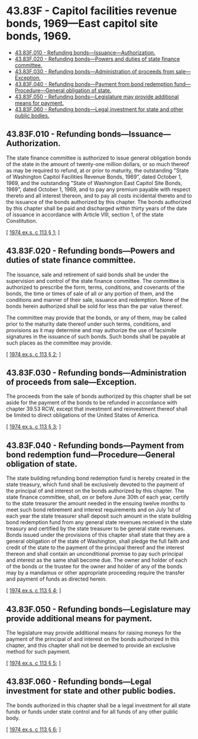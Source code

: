 # 43.83F - Capitol facilities revenue bonds, 1969—East capitol site bonds, 1969.
* [43.83F.010 - Refunding bonds—Issuance—Authorization.](#4383f010---refunding-bondsissuanceauthorization)
* [43.83F.020 - Refunding bonds—Powers and duties of state finance committee.](#4383f020---refunding-bondspowers-and-duties-of-state-finance-committee)
* [43.83F.030 - Refunding bonds—Administration of proceeds from sale—Exception.](#4383f030---refunding-bondsadministration-of-proceeds-from-saleexception)
* [43.83F.040 - Refunding bonds—Payment from bond redemption fund—Procedure—General obligation of state.](#4383f040---refunding-bondspayment-from-bond-redemption-fundproceduregeneral-obligation-of-state)
* [43.83F.050 - Refunding bonds—Legislature may provide additional means for payment.](#4383f050---refunding-bondslegislature-may-provide-additional-means-for-payment)
* [43.83F.060 - Refunding bonds—Legal investment for state and other public bodies.](#4383f060---refunding-bondslegal-investment-for-state-and-other-public-bodies)
## 43.83F.010 - Refunding bonds—Issuance—Authorization.
The state finance committee is authorized to issue general obligation bonds of the state in the amount of twenty-one million dollars, or so much thereof as may be required to refund, at or prior to maturity, the outstanding "State of Washington Capitol Facilities Revenue Bonds, 1969", dated October 1, 1969, and the outstanding "State of Washington East Capitol Site Bonds, 1969", dated October 1, 1969, and to pay any premium payable with respect thereto and all interest thereon, and to pay all costs incidental thereto and to the issuance of the bonds authorized by this chapter. The bonds authorized by this chapter shall be paid and discharged within thirty years of the date of issuance in accordance with Article VIII, section 1, of the state Constitution.

\[ [1974 ex.s. c 113 § 1](https://leg.wa.gov/CodeReviser/documents/sessionlaw/1974ex1c113.pdf?cite=1974%20ex.s.%20c%20113%20§%201); \]

## 43.83F.020 - Refunding bonds—Powers and duties of state finance committee.
The issuance, sale and retirement of said bonds shall be under the supervision and control of the state finance committee. The committee is authorized to prescribe the form, terms, conditions, and covenants of the bonds, the time or times of sale of all or any portion of them, and the conditions and manner of their sale, issuance and redemption. None of the bonds herein authorized shall be sold for less than the par value thereof.

The committee may provide that the bonds, or any of them, may be called prior to the maturity date thereof under such terms, conditions, and provisions as it may determine and may authorize the use of facsimile signatures in the issuance of such bonds. Such bonds shall be payable at such places as the committee may provide.

\[ [1974 ex.s. c 113 § 2](https://leg.wa.gov/CodeReviser/documents/sessionlaw/1974ex1c113.pdf?cite=1974%20ex.s.%20c%20113%20§%202); \]

## 43.83F.030 - Refunding bonds—Administration of proceeds from sale—Exception.
The proceeds from the sale of bonds authorized by this chapter shall be set aside for the payment of the bonds to be refunded in accordance with chapter 39.53 RCW, except that investment and reinvestment thereof shall be limited to direct obligations of the United States of America.

\[ [1974 ex.s. c 113 § 3](https://leg.wa.gov/CodeReviser/documents/sessionlaw/1974ex1c113.pdf?cite=1974%20ex.s.%20c%20113%20§%203); \]

## 43.83F.040 - Refunding bonds—Payment from bond redemption fund—Procedure—General obligation of state.
The state building refunding bond redemption fund is hereby created in the state treasury, which fund shall be exclusively devoted to the payment of the principal of and interest on the bonds authorized by this chapter. The state finance committee, shall, on or before June 30th of each year, certify to the state treasurer the amount needed in the ensuing twelve months to meet such bond retirement and interest requirements and on July 1st of each year the state treasurer shall deposit such amount in the state building bond redemption fund from any general state revenues received in the state treasury and certified by the state treasurer to be general state revenues. Bonds issued under the provisions of this chapter shall state that they are a general obligation of the state of Washington, shall pledge the full faith and credit of the state to the payment of the principal thereof and the interest thereon and shall contain an unconditional promise to pay such principal and interest as the same shall become due. The owner and holder of each of the bonds or the trustee for the owner and holder of any of the bonds may by a mandamus or other appropriate proceeding require the transfer and payment of funds as directed herein.

\[ [1974 ex.s. c 113 § 4](https://leg.wa.gov/CodeReviser/documents/sessionlaw/1974ex1c113.pdf?cite=1974%20ex.s.%20c%20113%20§%204); \]

## 43.83F.050 - Refunding bonds—Legislature may provide additional means for payment.
The legislature may provide additional means for raising moneys for the payment of the principal of and interest on the bonds authorized in this chapter, and this chapter shall not be deemed to provide an exclusive method for such payment.

\[ [1974 ex.s. c 113 § 5](https://leg.wa.gov/CodeReviser/documents/sessionlaw/1974ex1c113.pdf?cite=1974%20ex.s.%20c%20113%20§%205); \]

## 43.83F.060 - Refunding bonds—Legal investment for state and other public bodies.
The bonds authorized in this chapter shall be a legal investment for all state funds or funds under state control and for all funds of any other public body.

\[ [1974 ex.s. c 113 § 6](https://leg.wa.gov/CodeReviser/documents/sessionlaw/1974ex1c113.pdf?cite=1974%20ex.s.%20c%20113%20§%206); \]

